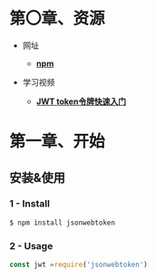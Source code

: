 # 第〇章、资源

- 网址
    - [**npm**](https://www.npmjs.com/package/jsonwebtoken)

- 学习视频
    - [**JWT token令牌快速入门**](https://www.bilibili.com/video/BV1S3411B7Yi?p=1&vd_source=89e7c7520dcc682cb1b72284674fbbf4)



# 第一章、开始

## 安装&使用

### 1 - Install

```bash
$ npm install jsonwebtoken
```

### 2 - Usage

```js
const jwt =require('jsonwebtoken')


```

